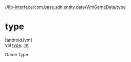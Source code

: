 //[lib-interface](../../../index.md)/[com.base.sdk.entity.data](../index.md)/[WmGameData](index.md)/[type](type.md)

# type

[androidJvm]\
val [type](type.md): [Int](https://kotlinlang.org/api/latest/jvm/stdlib/kotlin/-int/index.html)

Game Type
